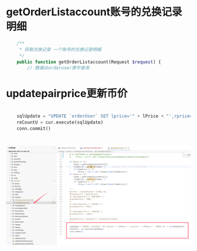 # getOrderListaccount账号的兑换记录明细

```php
    /**
     * 获取兑换记录 一个账号的兑换记录明细
     */
    public function getOrderListaccount(Request $request) {
        // 数据从orderuser表中查询
```



# updatepairprice更新币价

```python

    sqlUpdate = "UPDATE `orderUser` SET lprice='" + lPrice + "',rprice='" + rPrice + "' WHERE id=" + str(dataOne[0])
    reCountU = cur.execute(sqlUpdate)
    conn.commit()

```



# ![image-20241029140651735](../../../picture/image-20241029140651735.png)
